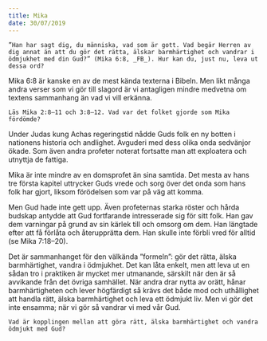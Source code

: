 ```yaml
---
title: Mika
date: 30/07/2019
---
```


`”Han har sagt dig, du människa, vad som är gott. Vad begär Herren av dig annat än att du gör det rätta, älskar barmhärtighet och vandrar i ödmjukhet med din Gud?” (Mika 6:8, _FB_). Hur kan du, just nu, leva ut dessa ord?`

Mika 6:8 är kanske en av de mest kända texterna i Bibeln. Men likt många andra verser som vi gör till slagord är vi antagligen mindre medvetna om textens sammanhang än vad vi vill erkänna.

`Läs Mika 2:8–11 och 3:8–12. Vad var det folket gjorde som Mika fördömde?`

Under Judas kung Achas regeringstid nådde Guds folk en ny botten i nationens historia och andlighet. Avguderi med dess olika onda sedvänjor ökade. Som även andra profeter noterat fortsatte man att exploatera och utnyttja de fattiga. 

Mika är inte mindre av en domsprofet än sina samtida. Det mesta av hans tre första kapitel uttrycker Guds vrede och sorg över det onda som hans folk har gjort, liksom förödelsen som var på väg att komma.

Men Gud hade inte gett upp. Även profeternas starka röster och hårda budskap antydde att Gud fortfarande intresserade sig för sitt folk. Han gav dem varningar på grund av sin kärlek till och omsorg om dem. Han längtade efter att få förlåta och återupprätta dem. Han skulle inte förbli vred för alltid (se Mika 7:18–20).

Det är sammanhanget för den välkända ”formeln”: gör det rätta, älska barmhärtighet, vandra i ödmjukhet. Det kan låta enkelt, men att leva ut en sådan tro i praktiken är mycket mer utmanande, särskilt när den är så avvikande från det övriga samhället. När andra drar nytta av orätt, hånar barmhärtigheten och lever högfärdigt så krävs det både mod och uthållighet att handla rätt, älska barmhärtighet och leva ett ödmjukt liv. Men vi gör det inte ensamma; när vi gör så vandrar vi med vår Gud.

`Vad är kopplingen mellan att göra rätt, älska barmhärtighet och vandra ödmjukt med Gud?`